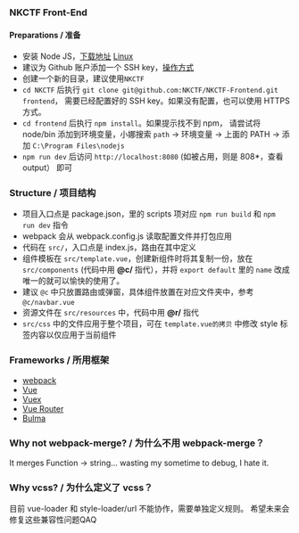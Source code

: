 ### NKCTF Front-End

#### Preparations / 准备

+ 安装 Node JS，[下载地址](https://nodejs.org/en/) [Linux](https://nodejs.org/en/download/package-manager/)
+ 建议为 Github 账户添加一个 SSH key，[操作方式](https://help.github.com/articles/connecting-to-github-with-ssh/)
+ 创建一个新的目录，建议使用`NKCTF`
+ `cd NKCTF` 后执行
`git clone git@github.com:NKCTF/NKCTF-Frontend.git frontend`，
需要已经配置好的 SSH key。如果没有配置，也可以使用 HTTPS 方式。
+ `cd frontend` 后执行 `npm install`。如果提示找不到 npm，
请尝试将 node/bin 添加到环境变量，小娜搜索 `path` -> 环境变量 -> 上面的 PATH -> 添加 `C:\Program Files\nodejs`
+ `npm run dev` 后访问 `http://localhost:8080` (如被占用，则是 808*，查看 output） 即可

### Structure / 项目结构

+ 项目入口点是 package.json，里的 scripts 项对应 `npm run build` 和 `npm run dev` 指令
+ webpack 会从 webpack.config.js 读取配置文件并打包应用
+ 代码在 `src/`，入口点是 index.js，路由在其中定义
+ 组件模板在 `src/template.vue`，创建新组件时将其复制一份，放在 `src/components` (代码中用 **@c/** 指代），并将 `export default` 里的 `name` 改成唯一的就可以愉快的使用了。
+ 建议 `@c`  中只放置路由或弹窗，具体组件放置在对应文件夹中，参考 `@c/navbar.vue`
+ 资源文件在 `src/resources` 中，代码中用 **@r/** 指代
+ `src/css` 中的文件应用于整个项目，可在 `template.vue的拷贝` 中修改 style 标签内容以仅应用于当前组件

### Frameworks / 所用框架

+ [webpack](https://webpack.js.org/)
+ [Vue](https://vuejs.org/)
+ [Vuex](https://vuex.vuejs.org/)
+ [Vue Router](https://router.vuejs.org/)
+ [Bulma](https://bulma.io/)

### Why not webpack-merge? / 为什么不用 webpack-merge？

It merges Function -> string... wasting my sometime to debug, I hate it.

### Why vcss? / 为什么定义了 vcss？

目前 vue-loader 和 style-loader/url 不能协作，需要单独定义规则。
希望未来会修复这些兼容性问题QAQ
